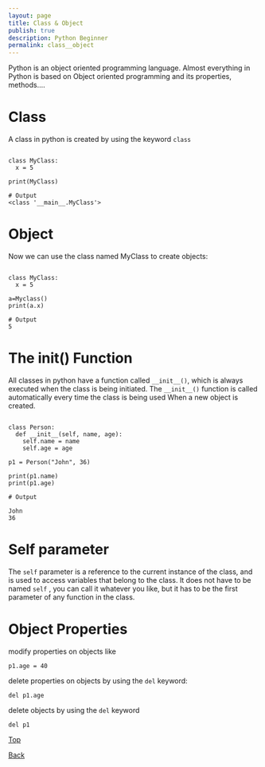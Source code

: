 ```yaml
---
layout: page
title: Class & Object
publish: true
description: Python Beginner
permalink: class__object
---
```


Python is an object oriented programming language. Almost everything in Python is based on Object oriented programming and its properties, methods....

# Class

A class in python is created by using the keyword `class`

```python3

class MyClass:
  x = 5

print(MyClass)

# Output
<class '__main__.MyClass'>

```

# Object

Now we can use the class named MyClass to create objects:

```python3

class MyClass:
  x = 5

a=Myclass()
print(a.x)

# Output
5

```

# The **init**() Function

All classes in python have a function called `__init__()`, which is always executed when the class is being initiated. The `__init__()` function is called automatically every time the class is being used When a new object is created.

```python3

class Person:
  def __init__(self, name, age):
    self.name = name
    self.age = age

p1 = Person("John", 36)

print(p1.name)
print(p1.age)

# Output

John
36

```

# Self parameter

The `self` parameter is a reference to the current instance of the class, and is used to access variables that belong to the class. It does not have to be named `self` , you can call it whatever you like, but it has to be the first parameter of any function in the class.

# Object Properties

modify properties on objects like

```
p1.age = 40

```

delete properties on objects by using the `del` keyword:

```
del p1.age

```

delete objects by using the `del` keyword

```
del p1

```

[Top](#)

[Back](/python_beginner)
